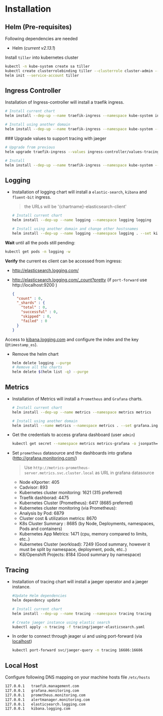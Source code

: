 # Installation

## Helm (Pre-requisites)

Following dependencies are needed

- Helm (*current v2.13.1*)

Install `tiller` into kubernetes cluster

```bash
kubectl -n kube-system create sa tiller
kubectl create clusterrolebinding tiller --clusterrole cluster-admin --serviceaccount=kube-system:tiller
helm init --service-account tiller
```

## Ingress Controller

Installation of Ingress-controller will install a traefik ingress.

```bash
# Install current chart
helm install --dep-up --name traefik-ingress --namespace kube-system ingress-controller

# Install using another domain
helm install --dep-up --name traefik-ingress --namespace kube-system --set traefik.dashboard.domain=traefik.management.com .
```

### Upgrade values to support tracing with jaeger

```bash
# Upgrade from previous
helm upgrade traefik-ingress --values ingress-controller/values-tracing.yaml ingress-controller

# Install
helm install --dep-up --name traefik-ingress --namespace kube-system --values ingress-controller/values-tracing.yaml ingress-controller
```

## Logging

- Installation of logging chart will install a `elastic-search`, `kibana` and `fluent-bit` ingress.

    > the URLs will be '{chartname}-elasticsearch-client'

    ```bash
    # Install current chart
    helm install --dep-up --name logging --namespace logging logging

    # Install using another domain and change other hostsnames
    helm install --dep-up --name logging --namespace logging . --set kibana.ingress.hosts={kibana.logging.com},elasticsearch.client.ingress.hosts={elasticsearch.logging.com},fluent-bit.backend.es.host=logging-elasticsearch-client,kibana.env.ELASTICSEARCH_HOSTS=http://logging-elasticsearch-client:9200 .
    ```

**Wait** until all the pods still pending:

```bash
kubectl get pods -n logging -w
```

**Verify** the current es client can be accessed from ingress:

- http://elasticsearch.logging.com/
- http://elasticsearch.logging.com/_count?pretty (if `port-forward` use http://localhost:9200 )

  ```json
  {
    "count" : 0,
    "_shards" : {
      "total" : 0,
      "successful" : 0,
      "skipped" : 0,
      "failed" : 0
    }
  }
  ```
  
 Access to [kibana.logging.com]() and configure the index and the key (`@timestamp_es`).

- Remove the helm chart
  
  ```bash
  helm delete logging --purge
  # Remove all the charts
  helm delete $(helm list -q) --purge
  ```

## Metrics

- Installation of Metrics will install a `Prometheus` and `Grafana` charts.

    ```bash
    # Install current chart
    helm install --dep-up --name metrics --namespace metrics metrics

    # Install using another domain
    helm install --name metrics --namespace metrics . --set grafana.ingress.hosts={grafana.monitoring.com},prometheus.server.ingress.hosts={prometheus.monitoring.com},prometheus.alertmanager.ingress.hosts={alertmanager.monitoring.com} .

    ```

- Get the credentials to access grafana dashboard (user `admin`)

    ```bash
    kubectl get secret --namespace metrics metrics-grafana -o jsonpath="{.data.admin-password}" | base64 --decode ; echo
    ```

- Set `prometheus` datasource and the dashboards into grafana (http://grafana.monitoring.com/)

  > Use `http://metrics-prometheus-server.metrics.svc.cluster.local` as URL in grafana datasource
  
  - Node eXporter: 405
  - Cadvisor: 893
  - Kubernetes cluster monitoring: 1621 (315 preferred)
  - Traefik dashborad: 4475
  - Kubernetes Cluster (Prometheus): 6417 (8685 preferred)
  - Kubernetes cluster monitoring (via Prometheus): 
  - Analysis by Pod: 6879
  - Cluster cost & utilization metrics: 8670
  - K8s Cluster Summary : 8685 (by Node, Deployments, namespaces, Pods and containers)
  - Kubernetes App Metrics: 1471 (cpu, memory compared to limits, etc..)
  - Kubernetes Cluster (workload): 7249 (Good summary, however it must be split by namespace, deployment, pods, etc..)
  - K8/Openshift Projects: 8184 (Good summary by namespace)

## Tracing

- Installation of tracing chart will install a jaeger operator and a jaeger instance.

    ```bash
    #Update Helm dependencies
    helm dependency update

    # Install current chart
    helm install --dep-up --name tracing --namespace tracing tracing

    # Create jaeger instance using elastic search
    kubectl apply -n tracing -f tracing/jaeger-elasticsearch.yaml
    ```

- In order to connect through jeager ui and using port-forward (via [localhost](http://localhost:16686/))

    ```bash
    kubectl port-forward svc/jaeger-query -n tracing 16686:16686
    ```

## Local Host

Configure following DNS mapping on your machine hosts file `/etc/hosts`

```txt
127.0.0.1   traefik.management.com
127.0.0.1   grafana.monitoring.com
127.0.0.1   prometheus.monitoring.com
127.0.0.1   alertmanager.monitoring.com
127.0.0.1   elasticsearch.logging.com
127.0.0.1   kibana.logging.com
```
